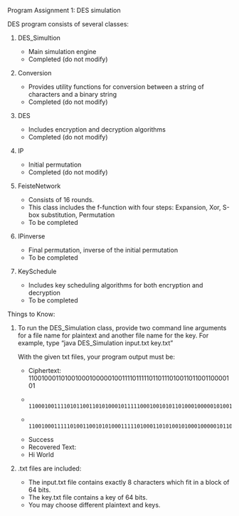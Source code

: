 Program Assignment 1: DES simulation


DES program consists of several classes:

1. DES_Simultion
   - Main simulation engine
   - Completed (do not modify)
   
2. Conversion
   - Provides utility functions for conversion between a string 
     of characters and a binary string
   - Completed (do not modify)

3. DES
   - Includes encryption and decryption algorithms
   - Completed (do not modify)

4. IP
   - Initial permutation
   - Completed (do not modify)

5. FeisteNetwork
   - Consists of 16 rounds. 
   - This class includes the f-function with four steps: Expansion, Xor, S-box substitution, Permutation 
   - To be completed

6. IPinverse
   - Final permutation, inverse of the initial permutation
   - To be completed  

7. KeySchedule
   - Includes key scheduling algorithms for both encryption and decryption
   - To be completed


Things to Know:

1. To run the DES_Simulation class, provide two command line arguments
   for a file name for plaintext and another file name for the key.
   For example, type “java DES_Simulation input.txt key.txt”
   
   With the given txt files, your program output must be:

   - Ciphertext: 1100100011010010001000001001111011111011011101001101100110000101
   -             1100010011110101100110101000101111100010010101101000100000101001
   -             1100100011111010011001010100011111010001101010010100010000010110


   - Success
   - Recovered Text:
   - Hi World

2. .txt files are included:
   - The input.txt file contains exactly 8 characters which fit in a block of 64 bits. 
   - The key.txt file contains a key of 64 bits.
   - You may choose different plaintext and keys.
 
 
   
    